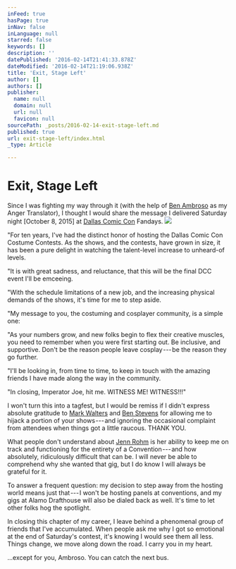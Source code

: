 ```yaml
---
inFeed: true
hasPage: true
inNav: false
inLanguage: null
starred: false
keywords: []
description: ''
datePublished: '2016-02-14T21:41:33.878Z'
dateModified: '2016-02-14T21:19:06.938Z'
title: 'Exit, Stage Left'
author: []
authors: []
publisher:
  name: null
  domain: null
  url: null
  favicon: null
sourcePath: _posts/2016-02-14-exit-stage-left.md
published: true
url: exit-stage-left/index.html
_type: Article

---
```

# Exit, Stage Left

Since I was fighting my way through it (with the help of [Ben Ambroso][0] as my Anger Translator), I thought I would share the message I delivered Saturday night \[October 8, 2015\] at [Dallas Comic Con][1] Fandays.
![](https://the-grid-user-content.s3-us-west-2.amazonaws.com/a081510f-f5fe-4b87-995d-061dff1bb50a.jpg)

"For ten years, I've had the distinct honor of hosting the Dallas Comic Con Costume Contests. As the shows, and the contests, have grown in size, it has been a pure delight in watching the talent-level increase to unheard-of levels.

"It is with great sadness, and reluctance, that this will be the final DCC event I'll be emceeing.

"With the schedule limitations of a new job, and the increasing physical demands of the shows, it's time for me to step aside.

"My message to you, the costuming and cosplayer community, is a simple one:

"As your numbers grow, and new folks begin to flex their creative muscles, you need to remember when you were first starting out. Be inclusive, and supportive. Don't be the reason people leave cosplay --- be the reason they go further.

"I'll be looking in, from time to time, to keep in touch with the amazing friends I have made along the way in the community.

"In closing, Imperator Joe, hit me. WITNESS ME! WITNESS!!!"

I won't turn this into a tagfest, but I would be remiss if I didn't express absolute gratitude to [Mark Walters][2] and [Ben Stevens][3] for allowing me to hijack a portion of your shows --- and ignoring the occasional complaint from attendees when things got a little raucous. THANK YOU.

What people don't understand about [Jenn Rohm][4] is her ability to keep me on track and functioning for the entirety of a Convention --- and how absolutely, ridiculously difficult that can be. I will never be able to comprehend why she wanted that gig, but I do know I will always be grateful for it.

To answer a frequent question: my decision to step away from the hosting world means just that --- I won't be hosting panels at conventions, and my gigs at Alamo Drafthouse will also be dialed back as well. It's time to let other folks hog the spotlight.

In closing this chapter of my career, I leave behind a phenomenal group of friends that I've accumulated. When people ask me why I got so emotional at the end of Saturday's contest, it's knowing I would see them all less. Things change, we move along down the road. I carry you in my heart.

...except for you, Ambroso. You can catch the next bus.

[0]: https://www.facebook.com/frozenphoenix112
[1]: https://www.facebook.com/DallasComicCon
[2]: https://www.facebook.com/bigfanboy
[3]: https://www.facebook.com/Ben.Stevens3
[4]: https://www.facebook.com/jenn.rohm